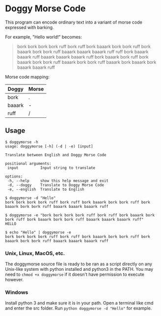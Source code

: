 # Doggy Morse Code
 This program can encode ordinary text into a variant of morse code expressed with barking.

 For example, "Hello world!" becomes:
 
 > bork bork bork bork ruff bork ruff bork baaark bork bork ruff bork baaark bork bork ruff baaark baaark baaark ruff ruff bork baaark baaark ruff baaark baaark baaark ruff bork baaark bork ruff bork baaark bork bork ruff baaark bork bork ruff baaark bork baaark bork baaark baaark ruff 
 
 Morse code mapping:
 
 | Doggy | Morse |
 |-------|-------|
 | bork  | .     |
 | baaark| -     |
 | ruff  | /     |

 ## Usage

 ```
$ doggymorse -h
usage: doggymorse [-h] (-d | -e) [input]

Translate between English and Doggy Morse Code

positional arguments:
  input          Input string to translate

options:
  -h, --help     show this help message and exit
  -d, --doggy    Translate to Doggy Morse Code
  -e, --english  Translate to English

$ doggymorse -d "Hello"
bork bork bork bork ruff bork ruff bork baaark bork bork ruff bork baaark bork bork ruff baaark baaark baaark ruff

$ doggymorse -e "bork bork bork bork ruff bork ruff bork baaark bork bork ruff bork baaark bork bork ruff baaark baaark baaark ruff"
HELLO

$ echo "Hello" | doggymorse -e
bork bork bork bork ruff bork ruff bork baaark bork bork ruff bork baaark bork bork ruff baaark baaark baaark ruff
 ```

### Unix, Linux, MacOS, etc.

 The doggymorse source file is ready to be ran as a script directly on any Unix-like system with python installed and python3 in the PATH. You may need to `chmod +x doggymorse` if it doesn't have permission to execute however.

### Windows

Install python 3 and make sure it is in your path. Open a terminal like cmd and enter the src folder. Run `python doggymorse -d "Hello"` for example.
